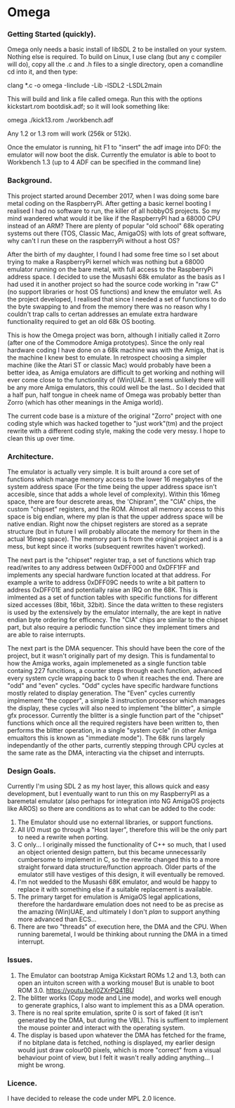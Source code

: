  # Omega


### Getting Started (quickly).

Omega only needs a basic install of libSDL 2 to be installed on your system. Nothing else is required. To build on Linux, I use clang (but any c compiler will do), copy all the .c and .h files to a single directory, open a comandline cd into it, and then type:

clang *.c -o omega -Iinclude -Lib -lSDL2 -LSDL2main

This will build and link a file called omega. Run this with the options kickstart.rom bootdisk.adf; so it will look something like:

omega ./kick13.rom ./workbench.adf

Any 1.2 or 1.3 rom will work (256k or 512k).

Once the emulator is running, hit F1 to "insert" the adf image into DF0: the emulator will now boot the disk. 
Currently the emulator is able to boot to Workbench 1.3 (up to 4 ADF can be specified in the command line)

### Background.

This project started around December 2017, when I was doing some bare metal coding on the RaspberryPi. 
After getting a basic kernel booting I realised I had no software to run, the killer of all hobbyOS projects. So my mind wandered what would it be like if the RaspberryPI had a 68000 CPU instead of an ARM? 
There are plenty of popular "old school" 68k operating systems out there (TOS, Classic Mac, AmigaOS) with lots of great software, why can't I run these on the raspberryPi without a host OS?

After the birth of my daughter, I found I had some free time so I set about trying to make a RaspberryPi kernel which was nothing but a 68000 emulator running on the bare metal, with full access to the RaspberryPi address space. 
I decided to use the Musashi 68k emulator as the basis as I had used it in another project so had the source code working in "raw C" (no support libraries or host OS functions) and knew the emulator well. As the project developed, I realised that since I needed a set of functions to do the byte swapping to and from the memory there was no reason why I couldn't trap calls to certan addresses an emulate extra hardware functionality required to get an old 68k OS booting.

This is how the Omega project was born, although I initially called it Zorro (after one of the Commodore Amiga prototypes). Since the only real hardware coding I have done on a 68k machine was with the Amiga, that is the machine I knew best to emulate.
In retrospect choosing a simpler machine (like the Atari ST or classic Mac) would probably have been a better idea, as Amiga emulators are difficult to get working and nothing will ever come close to the functionlity of (Win)UAE. It seems unlikely there will be any more Amiga emulators, this could well be the last.. So I decided that a half pun, half tongue in cheek name of Omega was probably better than Zorro (which has other meanings in the Amiga world).

The current code base is a mixture of the original "Zorro" project with one coding style which was hacked together to "just work"(tm) and the project rewrite with a different coding style, making the code very messy. I hope to clean this up over time.


### Architecture.

The emulator is actually very simple. It is built around a core set of functions which manage memory access to the lower 16 megabytes of the system address space (For the time being the upper address space isn't accesible, since that adds a whole level of complexity). Within this 16meg space, there are four descrete areas, the 'Chipram", the "CIA" chips, the custom "chipset" registers, and the ROM. Almost all memory access to this space is big endian, where my plan is that the upper address space will be native endian. Right now the chipset registers are stored as a seprate structure (but in future I will probably allocate the memory for them in the actual 16meg space). The memory part is from the original project and is a mess, but kept since it works (subsequent rewrites haven't worked).

The next part is the "chipset" register trap, a set of functions which trap read/writes to any address between 0xDFF000 and 0xDFF1FF and implements any special hardware function located at that address. For example a write to address 0xDFF09C needs to write a bit pattern to address 0xDFF01E and potentially raise an IRQ on the 68K. This is imlmented as a set of function tables with specific functions for different sized accesses (8bit, 16bit, 32bit). Since the data written to these registers is used by the extensively by the emulator internally, the are kept in native endian byte ordering for efficency. 
The "CIA" chips are similar to the chipset part, but also require a periodic function since they implement timers and are able to raise interrupts.

The next part is the DMA sequencer. This should have been the core of the project, but it wasn't originally part of my design. This is fundamental to how the Amiga works, again implemeneted as a single function table containg 227 funcitions, a counter steps through each function, advanced every system cycle wrapping back to 0 when it reaches the end. There are "odd" and "even" cycles. "Odd" cycles have specific hardware functions mostly related to display generation. The "Even" cycles currently implmement "the copper", a simple 3 instruction processor which manages the display, these cycles will also need to implement "the blitter", a simple gfx processor. Currently the blitter is a single function part of the "chipset" functions which once all the required registers have been written to, then performs the blitter operation, in a single "system cycle" (in other Amiga emualtors this is known as "immediate mode").
The 68k runs largely independantly of the other parts, currently stepping through CPU cycles at the same rate as the DMA, interacting via the chipset and interrupts. 


### Design Goals.

Currently I'm using SDL 2 as my host layer, this allows quick and easy development, but I eventually want to run this on my RaspberryPI as a baremetal emulator (also perhaps for integration into NG AmigaOS projects like AROS) so there are conditions as to what can be added to the code: 
1. The Emulator should use no external libraries, or support functions. 
2. All I/O must go through a "Host layer", therefore this will be the only part to need a rewrite when porting.
3. C only... I originally missed the functionality of C++ so much, that I used an object oriented design pattern, but this became unnecessarily cumbersome to implement in C, so the rewrite changed this to a more straight forward data structure/function approach. Older parts of the emulator still have vestiges of this design, it will eventually be removed.
4. I'm not wedded to the Musashi 68K emulator, and would be happy to replace it with something else if a suitable replacement is available.
5. The primary target for emulation is AmigaOS legal applications, therefore the hardardware emulation does not need to be as precise as the amazing (Win)UAE, and ultimately I don't *plan* to support anything more advanced than ECS... 
6. There are two "threads" of execution here, the DMA and the CPU. When running baremetal, I would be thinking about running the DMA in a timed interrupt.

### Issues.

1. The Emulator can bootstrap Amiga Kickstart ROMs 1.2 and 1.3, both can open an intuiton screen with a working mouse! But is unable to boot ROM 3.0. https://youtu.be/j0ZXrPQ41BU
2. The blitter works (Copy mode and Line mode), and works well enough to generate graphics, I also want to implement this as a DMA operation.
3. There is no real sprite emulation, sprite 0 is sort of faked (it isn't generated by the DMA, but during the VBL). This is suffient to implement the mouse pointer and interact with the operating system.
4. The display is based upon whatever the DMA has fetched for the frame, if no bitplane data is fetched, nothing is displayed, my earlier design would just draw colour00 pixels, which is more "correct" from a visual behaviour point of view, but I felt it wasn't really adding anything... I might be wrong.

### Licence.

I have decided to release the code under MPL 2.0 licence.
